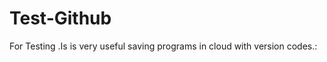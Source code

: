 Test-Github
===========

For Testing .Is is very useful saving programs in cloud with version codes.:
